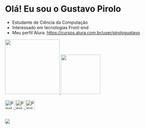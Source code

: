# Olá! Eu sou o Gustavo Pirolo

- Estudante de Ciência da Computação
- Interessado em tecnologias Front-end
- Meu perfil Alura: https://cursos.alura.com.br/user/pirologustavo

<div>
  <a href="https://github.com/pirologustavo">
  <img height="180em" src="https://github-readme-stats.vercel.app/api?username=pirologustavo&show_icons=true&theme=dracula&hide_rank=true"/>
    <img height="130em" src="https://github-readme-stats.vercel.app/api/top-langs/?username=pirologustavo&layout=compact&langs_count=16&theme=dark"/>
</div>
<div style ="display: incline_block"><br>
  <img aling="center" alt="Pirolo-html" height="30" widht="40" src="https://cdn.jsdelivr.net/gh/devicons/devicon/icons/html5/html5-plain.svg"/>
  <img aling="center" alt="Pirolo-css" height="30" widht="40" src="https://cdn.jsdelivr.net/gh/devicons/devicon/icons/css3/css3-plain.svg"/>
  <img aling="center" alt="Pirolo-js" height="30" widht="40" src="https://cdn.jsdelivr.net/gh/devicons/devicon/icons/javascript/javascript-plain.svg"/>
  
 ##
  
<a href="https://www.linkedin.com/in/gustavo-pirolo-6bb975232/" target="_blank"><img src="https://img.shields.io/badge/LinkedIn-0077B5?style=for-the-badge&logo=linkedin&logoColor=white" target="_blank"></a>
